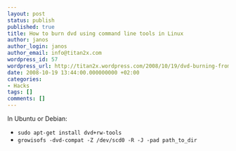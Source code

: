 ```yaml
---
layout: post
status: publish
published: true
title: How to burn dvd using command line tools in Linux
author: janos
author_login: janos
author_email: info@titan2x.com
wordpress_id: 57
wordpress_url: http://titan2x.wordpress.com/2008/10/19/dvd-burning-from-the-command-line/
date: 2008-10-19 13:44:00.000000000 +02:00
categories:
- Hacks
tags: []
comments: []
---
```

<div>In Ubuntu or Debian:</div>
<ul>
	<li><code>sudo apt-get install dvd+rw-tools</code></li>
	<li><code>growisofs -dvd-compat -Z /dev/scd0 -R -J -pad path_to_dir</code></li>
</ul>
